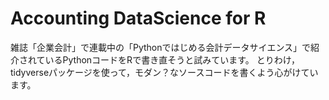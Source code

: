# Accounting DataScience for R

雑誌「企業会計」で連載中の「Pythonではじめる会計データサイエンス」で紹介されているPythonコードをRで書き直そうと試みています。
とりわけ，tidyverseパッケージを使って，モダン？なソースコードを書くよう心がけています。



